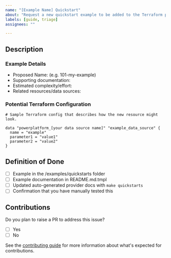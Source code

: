 ```yaml
---
name: "[Example Name] Quickstart"
about: "Request a new quickstart example to be added to the Terraform provider repository."
labels: [guide, triage]
assignees: ""

---
```


## Description

<!-- Short description here describing the new quickstart example that you're requesting.  Include a use case for why users need this example. -->

### Example Details

- Proposed Name: (e.g. 101-my-example)
- Supporting documentation: <!-- links to product documentation (if public). -->
- Estimated complexity/effort: <!--  (e.g., easy, moderate, hard) -->
- Related resources/data sources: <!-- what data sources and/or resources will this example use? -->

### Potential Terraform Configuration

```hcl
# Sample Terraform config that describes how the new resource might look.

data "powerplatform_[your data source name]" "example_data_source" {
  name = "example"
  parameter1 = "value1"
  parameter2 = "value2"
}

```

## Definition of Done

- [ ] Example in the /examples/quickstarts folder
- [ ] Example documentation in README.md.tmpl
- [ ] Updated auto-generated provider docs with `make quickstarts`
- [ ] Confirmation that you have manually tested this

## Contributions

Do you plan to raise a PR to address this issue?

- [ ] Yes
- [ ] No

See the [contributing guide](/CONTRIBUTING.md?) for more information about what's expected for contributions.
